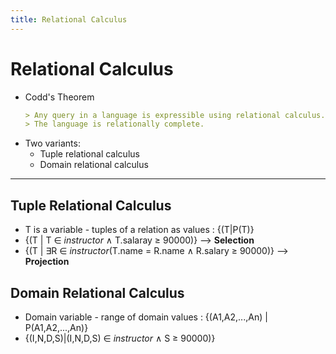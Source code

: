 ```yaml
---
title: Relational Calculus
---
```

# Relational Calculus
- Codd's Theorem
    ```markdown
    > Any query in a language is expressible using relational calculus.
    > The language is relationally complete.
    ```
- Two variants:
    - Tuple relational calculus
    - Domain relational calculus
---

## Tuple Relational Calculus
- T is a variable - tuples of a relation as values : {(T|P(T)}
- {(T | T ∈ *instructor* ∧ T.salaray ≥ 90000)}  --> **Selection**
- {(T | ∃R ∈ *instructor*(T.name = R.name ∧ R.salary ≥ 90000)}  --> **Projection**

## Domain Relational Calculus
- Domain variable - range of domain values : {(A1,A2,...,An) | P(A1,A2,...,An)}
- {(I,N,D,S)|(I,N,D,S) ∈ *instructor* ∧ S ≥ 90000)}